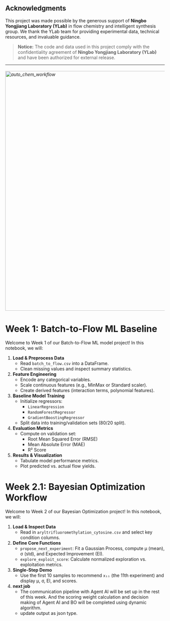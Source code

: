 ## Acknowledgments
This project was made possible by the generous support of **Ningbo Yongjiang Laboratory (YLab)** in flow chemistry and intelligent synthesis group. We thank the YLab team for providing experimental data, technical resources, and invaluable guidance.

> **Notice:** The code and data used in this project comply with the confidentiality agreement of **Ningbo Yongjiang Laboratory (YLab)** and have been authorized for external release.

---

###### <img width="1659" height="754" alt="auto_chem_workflow" src="https://github.com/user-attachments/assets/b456ce1c-f2c5-45b6-8fe6-e58e01b07407" />

# Week 1: Batch-to-Flow ML Baseline

Welcome to Week 1 of our Batch-to-Flow ML model project! In this notebook, we will:

1. **Load & Preprocess Data**
   - Read `batch_to_flow.csv` into a DataFrame.
   - Clean missing values and inspect summary statistics.
2. **Feature Engineering**
   - Encode any categorical variables.
   - Scale continuous features (e.g., MinMax or Standard scaler).
   - Create derived features (interaction terms, polynomial features).
3. **Baseline Model Training**
   - Initialize regressors:
     - `LinearRegression`
     - `RandomForestRegressor`
     - `GradientBoostingRegressor`
   - Split data into training/validation sets (80/20 split).
4. **Evaluation Metrics**
   - Compute on validation set:
     - Root Mean Squared Error (RMSE)
     - Mean Absolute Error (MAE)
     - R² Score
5. **Results & Visualization**
   - Tabulate model performance metrics.
   - Plot predicted vs. actual flow yields.
# Week 2.1: Bayesian Optimization Workflow

Welcome to Week 2 of our Bayesian Optimization project! In this notebook, we will:

1. **Load & Inspect Data**
   - Read in `aryltrifluoromethylation_cytosine.csv` and select key condition columns.
2. **Define Core Functions**
   - `propose_next_experiment`: Fit a Gaussian Process, compute μ (mean), σ (std), and Expected Improvement (EI).
   - `explore_exploit_score`: Calculate normalized exploration vs. exploitation metrics.
3. **Single-Step Demo**
   - Use the first 10 samples to recommend `x₁₁` (the 11th experiment) and display μ, σ, EI, and scores.
4. **next job**
   - The communication pipeline with Agent AI will be set up in the rest of this week. And the scoring weight calculation and decision making of Agent AI and BO will be completed using dynamic algorithm.
   - update output as json type.


